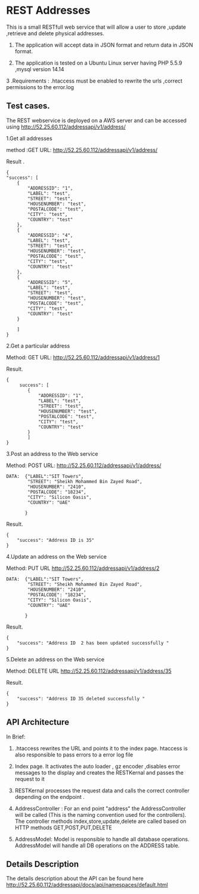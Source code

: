 REST Addresses
==============

This is a small RESTfull web service that will allow a user to store ,update ,retrieve and delete physical addresses.

1. The application will accept data in JSON format and return data in JSON format.

2. The application is tested on a Ubuntu Linux server having PHP 5.5.9 ,mysql version 14.14

3 .Requirements : .htaccess must be enabled to rewrite the urls ,correct permissions to the error.log



Test cases.
----------

The REST webservice is deployed on a AWS server and can be accessed using
http://52.25.60.112/addressapi/v1/address/

1.Get all addresses

 method :GET URL: http://52.25.60.112/addressapi/v1/address/

Result .

    {
    "success": [
        {
            "ADDRESSID": "1",
            "LABEL": "test",
            "STREET": "test",
            "HOUSENUMBER": "test",
            "POSTALCODE": "test",
            "CITY": "test",
            "COUNTRY": "test"
        },
        {
            "ADDRESSID": "4",
            "LABEL": "test",
            "STREET": "test",
            "HOUSENUMBER": "test",
            "POSTALCODE": "test",
            "CITY": "test",
            "COUNTRY": "test"
        },
        {
            "ADDRESSID": "5",
            "LABEL": "test",
            "STREET": "test",
            "HOUSENUMBER": "test",
            "POSTALCODE": "test",
            "CITY": "test",
            "COUNTRY": "test"
        }

        ]
    }




2.Get a particular address

Method: GET   URL: http://52.25.60.112/addressapi/v1/address/1

Result.

    {
         success": [
            {
                "ADDRESSID": "1",
                "LABEL": "test",
                "STREET": "test",
                "HOUSENUMBER": "test",
                "POSTALCODE": "test",
                "CITY": "test",
                "COUNTRY": "test"
            }
            ]
    }



3.Post an address to the Web service

Method: POST  URL: http://52.25.60.112/addressapi/v1/address/

    DATA:  {"LABEL":"SIT Towers",
            "STREET": "Sheikh Mohammed Bin Zayed Road",
            "HOUSENUMBER": "2410",
            "POSTALCODE": "18234",
            "CITY": "Silicon Oasis",
            "COUNTRY": "UAE"

           }


Result.

    {
        "success": "Address ID is 35"
    }




4.Update an address on the Web service

Method: PUT   URL http://52.25.60.112/addressapi/v1/address/2

    DATA:  {"LABEL":"SIT Towers",
            "STREET": "Sheikh Mohammed Bin Zayed Road",
            "HOUSENUMBER": "2410",
            "POSTALCODE": "18234",
            "CITY": "Silicon Oasis",
            "COUNTRY": "UAE"

           }

Result.

    {
        "success": "Address ID  2 has been updated successfully "
    }



5.Delete an address on the Web service

Method: DELETE    URL  http://52.25.60.112/addressapi/v1/address/35

Result.

    {
        "success": "Address ID 35 deleted successfully "
    }



  API Architecture
  ----------------

In Brief:

1. .htaccess rewrites the URL and points it to the index page. htaccess is also responsible to pass errors to a error log file

2. Index page. It activates the auto loader , gz encoder ,disables error messages to the display and creates the RESTKernal and passes the request to it

3. RESTKernal  processes the request data and calls the correct controller depending on the endpoint .

4. AddressController : For an end point "address" the AddressController will be called (This is the naming convention used for the controllers).
 The controller methods index,store,update,delete are called based on HTTP methods GET,POST,PUT,DELETE

5. AddressModel: Model is responsible to handle all database operations. AddressModel will handle all DB operations on the ADDRESS table.


Details Description
-------------------

The details description about the API can be found here http://52.25.60.112/addressapi/docs/api/namespaces/default.html